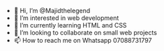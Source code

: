 - 👋 Hi, I’m @Majidthelegend
- 👀 I’m interested in web development
- 🌱 I’m currently learning HTML and CSS
- 💞️ I’m looking to collaborate on small web projects
- 📫 How to reach me on Whatsapp 07088731797

<!---
Majidthelegend/Majidthelegend is a ✨ special ✨ repository because its `README.md` (this file) appears on your GitHub profile.
You can click the Preview link to take a look at your changes.
--->
